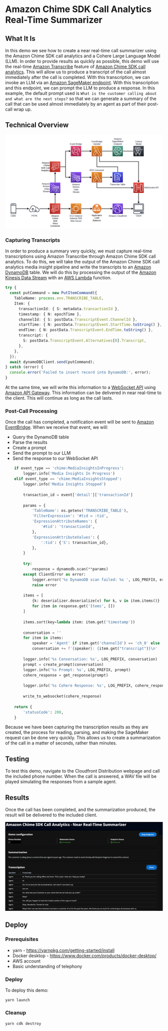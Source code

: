 # Amazon Chime SDK Call Analytics Real-Time Summarizer

## What It Is

In this demo we see how to create a near real-time call summarizer using the Amazon Chime SDK call analytics and a Cohere Large Language Model (LLM). In order to provide results as quickly as possible, this demo will use the real-time [Amazon Transcribe](https://aws.amazon.com/transcribe/) feature of [Amazon Chime SDK call analytics](https://docs.aws.amazon.com/chime-sdk/latest/dg/call-analytics.html). This will allow us to produce a transcript of the call almost immediately after the call is completed. With this transcription, we can invoke an LLM via an [Amazon SageMaker endpoint](https://docs.aws.amazon.com/sagemaker/latest/dg/realtime-endpoints-deployment.html). With this transcription and this endpoint, we can prompt the LLM to produce a response. In this example, the default prompt used is `What is the customer calling about and what are the next steps?` so that we can generate a summary of the call that can be used almost immediately by an agent as part of their post-call wrap up.

## Technical Overview

![Overview](/images/Overview.png)

### Capturing Transcripts

In order to produce a summary very quickly, we must capture real-time transcriptions using Amazon Transcribe through Amazon Chime SDK call analytics. To do this, we will take the output of the Amazon Chime SDK call analytics media insight pipeline and write the transcripts to an [Amazon DynamoDB](https://docs.aws.amazon.com/amazondynamodb/latest/developerguide/Introduction.html) table. We will do this by processing the output of the [Amazon Kinesis Data Stream](https://docs.aws.amazon.com/streams/latest/dev/introduction.html) with an [AWS Lambda](https://docs.aws.amazon.com/lambda/latest/dg/welcome.html) function.

```typescript
try {
  const putCommand = new PutItemCommand({
    TableName: process.env.TRANSCRIBE_TABLE,
    Item: {
      transactionId: { S: metadata.transactionId },
      timestamp: { N: epochTime },
      channelId: { S: postData.TranscriptEvent.ChannelId },
      startTime: { N: postData.TranscriptEvent.StartTime.toString() },
      endTime: { N: postData.TranscriptEvent.EndTime.toString() },
      transcript: {
        S: postData.TranscriptEvent.Alternatives[0].Transcript,
      },
    },
  });
  await dynamoDBClient.send(putCommand);
} catch (error) {
  console.error('Failed to insert record into DynamoDB:', error);
}
```

At the same time, we will write this information to a [WebSocket API](https://docs.aws.amazon.com/apigateway/latest/developerguide/apigateway-websocket-api.html) using [Amazon API Gateway](https://docs.aws.amazon.com/apigateway/latest/developerguide/welcome.html). This information can be delivered in near real-time to the client. This will continue as long as the call lasts.

### Post-Call Processing

Once the call has completed, a notification event will be sent to [Amazon EventBridge](https://docs.aws.amazon.com/eventbridge/latest/userguide/eb-what-is.html). When we receive that event, we will:

- Query the DynamoDB table
- Parse the results
- Create a prompt
- Send the prompt to our LLM
- Send the response to our WebSocket API

```python
    if event_type == 'chime:MediaInsightsInProgress':
        logger.info('Media Insights In Progress')
    elif event_type == 'chime:MediaInsightsStopped':
        logger.info('Media Insights Stopped')

        transaction_id = event['detail']['transactionId']

        params = {
            'TableName': os.getenv('TRANSCRIBE_TABLE'),
            'FilterExpression': '#tid = :tid',
            'ExpressionAttributeNames': {
                '#tid': 'transactionId',
            },
            'ExpressionAttributeValues': {
                ':tid': {'S': transaction_id},
            },
        }

        try:
            response = dynamodb.scan(**params)
        except ClientError as error:
            logger.error('%s DynamoDB scan failed: %s ', LOG_PREFIX, error)
            raise error

        items = [
            {k: deserializer.deserialize(v) for k, v in item.items()}
            for item in response.get('Items', [])
        ]

        items.sort(key=lambda item: item.get('timestamp'))

        conversation = ''
        for item in items:
            speaker = 'Agent' if item.get('channelId') == 'ch_0' else 'Caller'
            conversation += f'{speaker}: {item.get("transcript")}\n'

        logger.info('%s Conversation: %s', LOG_PREFIX, conversation)
        prompt = create_prompt(conversation)
        logger.info('%s Prompt: %s', LOG_PREFIX, prompt)
        cohere_response = get_response(prompt)

        logger.info('%s Cohere Response: %s', LOG_PREFIX, cohere_response)

        write_to_websocket(cohere_response)

    return {
        'statusCode': 200,
    }
```

Because we have been capturing the transcription results as they are created, the process for reading, parsing, and making the SageMaker request can be done very quickly. This allows us to create a summarization of the call in a matter of seconds, rather than minutes.

## Testing

To test this demo, navigate to the Cloudfront Distribution webpage and call the included phone number. When the call is answered, a WAV file will be played simulating the responses from a sample agent.

## Results

Once the call has been completed, and the summarization produced, the result will be delivered to the included client.

![Results](images/Results.png)

## Deploy

### Prerequisites

- yarn - https://yarnpkg.com/getting-started/install
- Docker desktop - https://www.docker.com/products/docker-desktop/
- AWS account
- Basic understanding of telephony

### Deploy

To deploy this demo:

```
yarn launch
```

### Cleanup

```
yarn cdk destroy
```
